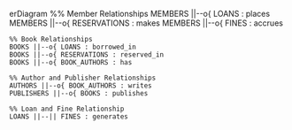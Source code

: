 erDiagram
    %% Member Relationships
    MEMBERS ||--o{ LOANS : places
    MEMBERS ||--o{ RESERVATIONS : makes
    MEMBERS ||--o{ FINES : accrues


    %% Book Relationships
    BOOKS ||--o{ LOANS : borrowed_in
    BOOKS ||--o{ RESERVATIONS : reserved_in
    BOOKS ||--o{ BOOK_AUTHORS : has

    %% Author and Publisher Relationships
    AUTHORS ||--o{ BOOK_AUTHORS : writes
    PUBLISHERS ||--o{ BOOKS : publishes

    %% Loan and Fine Relationship
    LOANS ||--|| FINES : generates
